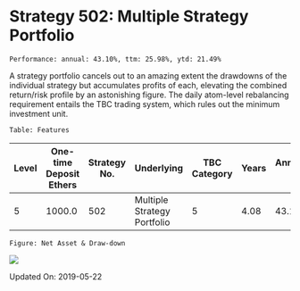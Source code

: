 
# Strategy 502: Multiple Strategy Portfolio

    Performance: annual: 43.10%, ttm: 25.98%, ytd: 21.49%

  
A strategy portfolio cancels out to an amazing extent the drawdowns of the individual strategy but accumulates profits of each, elevating the combined return/risk profile by an astonishing figure. The daily atom-level rebalancing requirement entails the TBC trading system, which rules out the minimum investment unit.
    

    Table: Features

| Level | One-time Deposit Ethers | Strategy No. | Underlying | TBC Category | Years | Annualized RoR | Largest Drawdown | R/D | Sharpe Ratio | TTM | YTD |
|-------|-------------------------|--------------|-----------------------|-----------------|--------------|----------------|------------------|-----|--------------|--------|-------|
|5|1000.0|502|Multiple Strategy Portfolio|5|4.08|43.10%|-6.60%|6.53|2.39|25.98%|21.49%|

    Figure: Net Asset & Draw-down

![](/home/lecoffeeprince/workspace_scala/StrategyDailyUpdate/marketing//imgs/Strategy_502_Multiple_Strategy_Portfolio.png)

Updated On: 2019-05-22
    